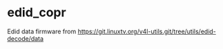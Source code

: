# edid_copr
Edid data firmware from https://git.linuxtv.org/v4l-utils.git/tree/utils/edid-decode/data
